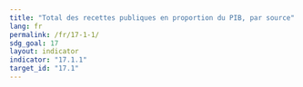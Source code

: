 ```yaml
---
title: "Total des recettes publiques en proportion du PIB, par source"
lang: fr
permalink: /fr/17-1-1/
sdg_goal: 17
layout: indicator
indicator: "17.1.1"
target_id: "17.1"
---
```


